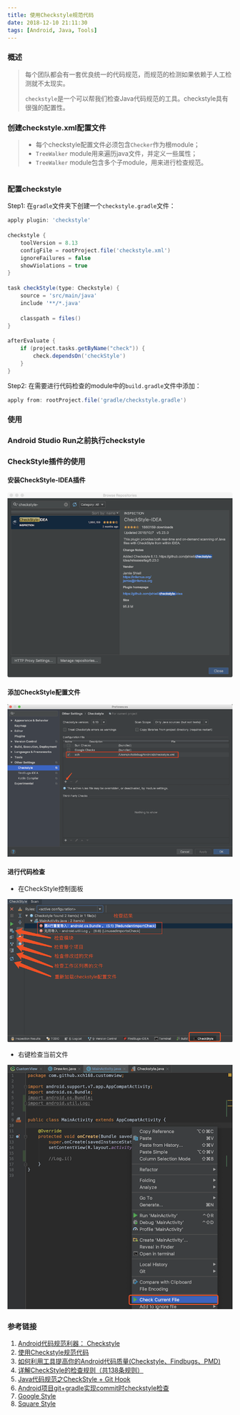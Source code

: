 ```yaml
---
title: 使用Checkstyle规范代码
date: 2018-12-10 21:11:30
tags: [Android, Java, Tools]
---
```


### 概述

>每个团队都会有一套优良统一的代码规范，而规范的检测如果依赖于人工检测就不太现实。
>
>`checkstyle`是一个可以帮我们检查Java代码规范的工具。checkstyle具有很强的配置性。

<!--more-->

### 创建checkstyle.xml配置文件

> - 每个checkstyle配置文件必须包含`Checker`作为根module；
> - `TreeWalker` module用来遍历java文件，并定义一些属性；
> - `TreeWalker` module包含多个子module，用来进行检查规范。

```xml

```



### 配置checkstyle

Step1: 在`gradle`文件夹下创建一个`checkstyle.gradle`文件：

```groovy
apply plugin: 'checkstyle'

checkstyle {
    toolVersion = 8.13
    configFile = rootProject.file('checkstyle.xml')
    ignoreFailures = false
    showViolations = true
}

task checkStyle(type: Checkstyle) {
    source = 'src/main/java'
    include '**/*.java'

    classpath = files()
}

afterEvaluate {
    if (project.tasks.getByName("check")) {
        check.dependsOn('checkStyle')
    }
}
```

Step2: 在需要进行代码检查的module中的`build.gradle`文件中添加：

```groovy
apply from: rootProject.file('gradle/checkstyle.gradle')
```



### 使用



### Android Studio Run之前执行checkstyle



### CheckStyle插件的使用

#### 安装CheckStyle-IDEA插件

![install_checkstyle-plugin](use-checkstyle-for-better-code-style/install_checkstyle-plugin.png)

#### 添加CheckStyle配置文件

![config_checkstyle](use-checkstyle-for-better-code-style/config_checkstyle.png)

#### 进行代码检查

- 在CheckStyle控制面板

![checkstyle_pane](use-checkstyle-for-better-code-style/checkstyle_pane.png)

- 右键检查当前文件

![check_file](use-checkstyle-for-better-code-style/check_file.png)

### 参考链接

1. [Android代码规范利器： Checkstyle](https://droidyue.com/blog/2016/05/22/use-checkstyle-for-better-code-style/)
2. [使用Checkstyle规范代码](https://blog.csdn.net/naivor/article/details/64939719)
3. [如何利用工具提高你的Android代码质量(Checkstyle、Findbugs、PMD)](https://blog.csdn.net/u014651216/article/details/52813124)
4. [详解CheckStyle的检查规则（共138条规则）](https://blog.csdn.net/yang1982_0907/article/details/18086693)
5. [Java代码规范之CheckStyle + Git Hook](http://www.czhzero.com/2016/06/29/checkstyle-githook/)
6. [Android项目git+gradle实现commit时checkstyle检查](https://www.jianshu.com/p/3337e9174c51)
7. [Google Style](https://github.com/google/styleguide/blob/gh-pages/intellij-java-google-style.xml)
8. [Square Style](https://github.com/square/okhttp/blob/master/checkstyle.xml)